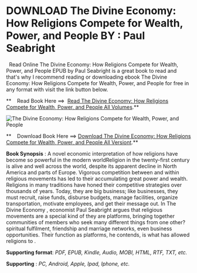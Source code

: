  **DOWNLOAD The Divine Economy: How Religions Compete for Wealth, Power, and People BY : Paul Seabright**
========================================================================================================

  Read Online The Divine Economy: How Religions Compete for Wealth, Power, and People EPUB by Paul Seabright is a great book to read and that's why I recommend reading or downloading ebook The Divine Economy: How Religions Compete for Wealth, Power, and People for free in any format with visit the link button below.

**    Read Book Here ==>  [Read The Divine Economy: How Religions Compete for Wealth, Power, and People All Volumes](https://goodreadbook.site/?book=069113300X).**

![The Divine Economy: How Religions Compete for Wealth, Power, and People](https://i.gr-assets.com/images/S/compressed.photo.goodreads.com/books/1701893571l/76393160.jpg)

**    Download Book Here ==> [Download The Divine Economy: How Religions Compete for Wealth, Power, and People All Versiont](https://goodreadbook.site/?book=069113300X).**

**Book Synopsis** : A novel economic interpretation of how religions have become so powerful in the modern worldReligion in the twenty-first century is alive and well across the world, despite its apparent decline in North America and parts of Europe. Vigorous competition between and within religious movements has led to their accumulating great power and wealth. Religions in many traditions have honed their competitive strategies over thousands of years. Today, they are big business; like businesses, they must recruit, raise funds, disburse budgets, manage facilities, organize transportation, motivate employees, and get their message out. In The Divine Economy , economist Paul Seabright argues that religious movements are a special kind of they are platforms, bringing together communities of members who seek many different things from one other?spiritual fulfilment, friendship and marriage networks, even business opportunities. Their function as platforms, he contends, is what has allowed religions to .

**Supporting format**: _PDF, EPUB, Kindle, Audio, MOBI, HTML, RTF, TXT, etc._

**Supporting** : _PC, Android, Apple, Ipad, Iphone, etc._